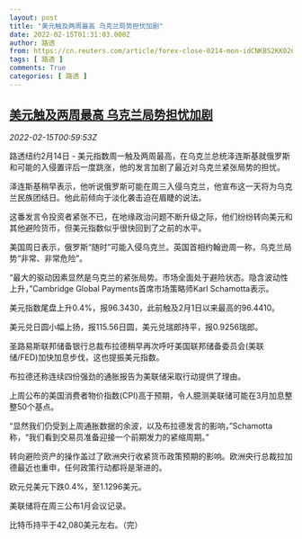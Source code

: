 ```yaml
---
layout: post
title: "美元触及两周最高 乌克兰局势担忧加剧"
date: 2022-02-15T01:31:03.000Z
author: 路透
from: https://cn.reuters.com/article/forex-close-0214-mon-idCNKBS2KK02C
tags: [ 路透 ]
comments: True
categories: [ 路透 ]
---
```

<!--1644888663000-->
[美元触及两周最高 乌克兰局势担忧加剧](https://cn.reuters.com/article/forex-close-0214-mon-idCNKBS2KK02C)
------

<div>
<div><i>2022-02-15T00:59:53Z</i></div><p>路透纽约2月14日 - 美元指数周一触及两周最高，在乌克兰总统泽连斯基就俄罗斯和可能的入侵置评后一度跳涨，他的发言加剧了最近对乌克兰紧张局势的担忧。</p><p>泽连斯基稍早表示，他听说俄罗斯可能在周三入侵乌克兰，他宣布这一天将为乌克兰民族团结日。他此前倾向于淡化袭击迫在眉睫的说法。</p><p>这番发言令投资者紧张不已，在地缘政治问题不断升级之际，他们纷纷转向美元和其他避险货币，但美元指数似乎很快回到了之前的水平。</p><p>美国周日表示，俄罗斯“随时”可能入侵乌克兰。英国首相约翰逊周一称，乌克兰局势“非常、非常危险”。</p><p>“最大的驱动因素显然是乌克兰的紧张局势。市场全面处于避险状态。隐含波动性上升，”Cambridge Global Payments首席市场策略师Karl Schamotta表示。</p><p>美元指数尾盘上升0.4%，报96.3430，此前触及2月1日以来最高的96.4410。</p><p>美元兑日圆小幅上扬，报115.56日圆，美元兑瑞郎持平，报0.9256瑞郎。</p><p>圣路易斯联邦储备银行总裁布拉德稍早再次呼吁美国联邦储备委员会(美联储/FED)加快加息步伐，这也提振美元指数。</p><p>布拉德还称连续四份强劲的通胀报告为美联储采取行动提供了理由。</p><p>上周公布的美国消费者物价指数(CPI)高于预期，令人臆测美联储可能在3月加息整整50个基点。</p><p>“显然我们仍受到上周通胀数据的余波，以及布拉德发言的影响，”Schamotta称，“我们看到交易员准备迎接一个前期发力的紧缩周期。”</p><p>转向避险资产的操作盖过了欧洲央行收紧货币政策预期的影响。欧洲央行总裁拉加德最近也重申，任何政策行动都将是渐进的。</p><p>欧元兑美元下跌0.4%，至1.1296美元。</p><p>美联储将在周三公布1月会议记录。</p><p>比特币持平于42,080美元左右。（完）</p>
</div>
